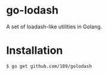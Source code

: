 # go-lodash

A set of loadash-like utilities in Golang.

# Installation

```
$ go get github.com/189/golodash
```
